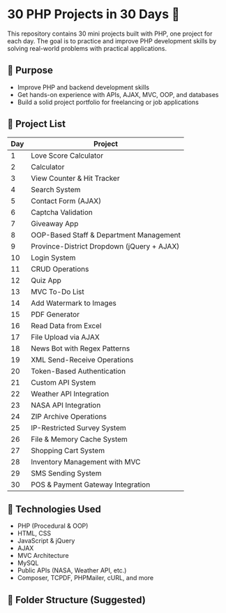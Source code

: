 # 30 PHP Projects in 30 Days 🚀

This repository contains 30 mini projects built with PHP, one project for each day. The goal is to practice and improve PHP development skills by solving real-world problems with practical applications.

## 🎯 Purpose

- Improve PHP and backend development skills
- Get hands-on experience with APIs, AJAX, MVC, OOP, and databases
- Build a solid project portfolio for freelancing or job applications

## 📌 Project List

| Day | Project |
|-----|---------|
| 1   | Love Score Calculator |
| 2   | Calculator |
| 3   | View Counter & Hit Tracker |
| 4   | Search System |
| 5   | Contact Form (AJAX) |
| 6   | Captcha Validation |
| 7   | Giveaway App |
| 8   | OOP-Based Staff & Department Management |
| 9   | Province-District Dropdown (jQuery + AJAX) |
| 10  | Login System |
| 11  | CRUD Operations |
| 12  | Quiz App |
| 13  | MVC To-Do List |
| 14  | Add Watermark to Images |
| 15  | PDF Generator |
| 16  | Read Data from Excel |
| 17  | File Upload via AJAX |
| 18  | News Bot with Regex Patterns |
| 19  | XML Send-Receive Operations |
| 20  | Token-Based Authentication |
| 21  | Custom API System |
| 22  | Weather API Integration |
| 23  | NASA API Integration |
| 24  | ZIP Archive Operations |
| 25  | IP-Restricted Survey System |
| 26  | File & Memory Cache System |
| 27  | Shopping Cart System |
| 28  | Inventory Management with MVC |
| 29  | SMS Sending System |
| 30  | POS & Payment Gateway Integration |

## 🧰 Technologies Used

- PHP (Procedural & OOP)
- HTML, CSS
- JavaScript & jQuery
- AJAX
- MVC Architecture
- MySQL
- Public APIs (NASA, Weather API, etc.)
- Composer, TCPDF, PHPMailer, cURL, and more

## 📂 Folder Structure (Suggested)
